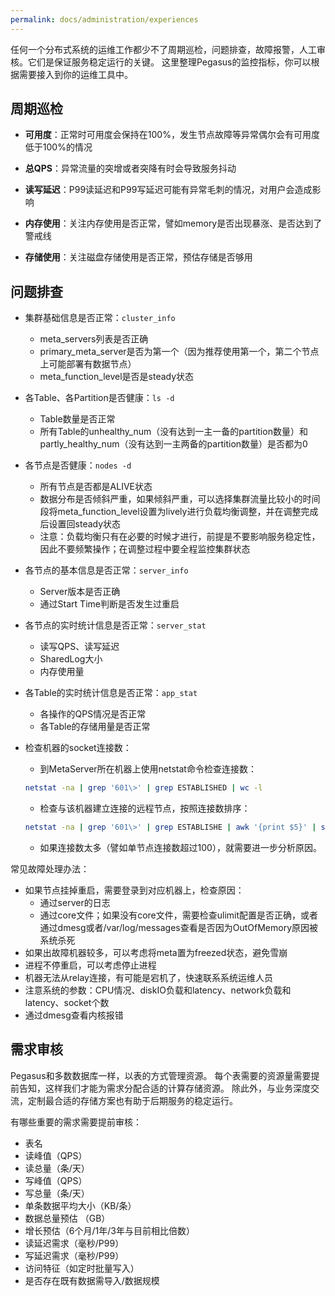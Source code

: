 ```yaml
---
permalink: docs/administration/experiences
---
```


任何一个分布式系统的运维工作都少不了周期巡检，问题排查，故障报警，人工审核。它们是保证服务稳定运行的关键。
这里整理Pegasus的监控指标，你可以根据需要接入到你的运维工具中。

## 周期巡检

* **可用度**：正常时可用度会保持在100%，发生节点故障等异常偶尔会有可用度低于100%的情况

* **总QPS**：异常流量的突增或者突降有时会导致服务抖动

* **读写延迟**：P99读延迟和P99写延迟可能有异常毛刺的情况，对用户会造成影响

* **内存使用**：关注内存使用是否正常，譬如memory是否出现暴涨、是否达到了警戒线

* **存储使用**：关注磁盘存储使用是否正常，预估存储是否够用

## 问题排查

* 集群基础信息是否正常：`cluster_info`
  * meta_servers列表是否正确
  * primary_meta_server是否为第一个（因为推荐使用第一个，第二个节点上可能部署有数据节点）
  * meta_function_level是否是steady状态
* 各Table、各Partition是否健康：`ls -d`
  * Table数量是否正常
  * 所有Table的unhealthy_num（没有达到一主一备的partition数量）和partly_healthy_num（没有达到一主两备的partition数量）是否都为0
* 各节点是否健康：`nodes -d`
  * 所有节点是否都是ALIVE状态
  * 数据分布是否倾斜严重，如果倾斜严重，可以选择集群流量比较小的时间段将meta_function_level设置为lively进行负载均衡调整，并在调整完成后设置回steady状态
  * 注意：负载均衡只有在必要的时候才进行，前提是不要影响服务稳定性，因此不要频繁操作；在调整过程中要全程监控集群状态
* 各节点的基本信息是否正常：`server_info`
  * Server版本是否正确
  * 通过Start Time判断是否发生过重启
* 各节点的实时统计信息是否正常：`server_stat`
  * 读写QPS、读写延迟
  * SharedLog大小
  * 内存使用量
* 各Table的实时统计信息是否正常：`app_stat`
  * 各操作的QPS情况是否正常
  * 各Table的存储用量是否正常
* 检查机器的socket连接数：
  * 到MetaServer所在机器上使用netstat命令检查连接数：

  ```bash
  netstat -na | grep '601\>' | grep ESTABLISHED | wc -l
  ```

  * 检查与该机器建立连接的远程节点，按照连接数排序：

  ```bash
  netstat -na | grep '601\>' | grep ESTABLISHE | awk '{print $5}' | sed 's/:.*//' | sort | uniq -c | sort -k1 -n -r | head
  ```

  * 如果连接数太多（譬如单节点连接数超过100），就需要进一步分析原因。

常见故障处理办法：

* 如果节点挂掉重启，需要登录到对应机器上，检查原因：
  * 通过server的日志
  * 通过core文件；如果没有core文件，需要检查ulimit配置是否正确，或者通过dmesg或者/var/log/messages查看是否因为OutOfMemory原因被系统杀死
* 如果出故障机器较多，可以考虑将meta置为freezed状态，避免雪崩
* 进程不停重启，可以考虑停止进程
* 机器无法从relay连接，有可能是宕机了，快速联系系统运维人员
* 注意系统的参数：CPU情况、diskIO负载和latency、network负载和latency、socket个数
* 通过dmesg查看内核报错

## 需求审核

Pegasus和多数数据库一样，以表的方式管理资源。
每个表需要的资源量需要提前告知，这样我们才能为需求分配合适的计算存储资源。
除此外，与业务深度交流，定制最合适的存储方案也有助于后期服务的稳定运行。

有哪些重要的需求需要提前审核：

* 表名
* 读峰值（QPS）
* 读总量（条/天）
* 写峰值（QPS）
* 写总量（条/天）
* 单条数据平均大小（KB/条）
* 数据总量预估 （GB）
* 增长预估（6个月/1年/3年与目前相比倍数）
* 读延迟需求（毫秒/P99）
* 写延迟需求（毫秒/P99）
* 访问特征（如定时批量写入）
* 是否存在既有数据需导入/数据规模
